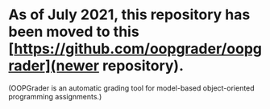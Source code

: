 As of July 2021, this repository has been moved to this [https://github.com/oopgrader/oopgrader](newer repository).
=====

(OOPGrader is an automatic grading tool for model-based object-oriented programming assignments.)
